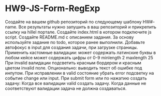 # HW9-JS-Form-RegExp
Создайте на вашем github репозиторий по следующему шаблону HW#-name. Все результаты нужно запушить в ваш репозиторий и прикрепить ссылку на hillel портале.
Создайте index.html в котором подключите js script.
Создайте README.md с описанием задания.
За основу используйте задание по todo, которое ранее выполнили.
Добавьте автофокус в input для создания задачи, при загрузке страницы.
Применить кастомные валидации:
может содержать латинские буквы в любом кейсе
может содержать цифры от 0-9
minlength 2
maxlength 25
При invalid валидации подсветить красным бордером и красным цветом invalid поле. 
Опционально: выводить текст об ошибке под инпутом.
При исправлении в valid состояние убрать error подсветку на событие change или input.
При submit form или по нажатию создать задачу:
Когда все валидации valid создать задачу.
Когда данные не соответствуют валидации задача не должна создаваться.
